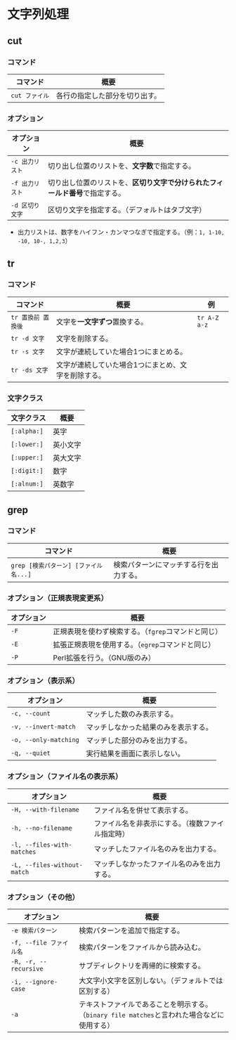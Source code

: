 # 文字列処理

## cut

### コマンド

|コマンド|概要|
|---|---|
|`cut ファイル`|各行の指定した部分を切り出す。|

### オプション

| オプション      | 概要                                                         |
| --------------- | ------------------------------------------------------------ |
| `-c 出力リスト` | 切り出し位置のリストを、**文字数**で指定する。               |
| `-f 出力リスト` | 切り出し位置のリストを、**区切り文字で分けられたフィールド番号**で指定する。 |
| `-d 区切り文字` | 区切り文字を指定する。（デフォルトはタブ文字）               |

- 出力リストは、数字をハイフン・カンマつなぎで指定する。（例：`1, 1-10, -10, 10-, 1,2,3`）

## tr

### コマンド

|コマンド|概要|例|
|---|---|---|
|`tr 置換前 置換後`|文字を**一文字ずつ**置換する。|`tr A-Z a-z`|
|`tr -d 文字`|文字を削除する。||
|`tr -s 文字`|文字が連続していた場合1つにまとめる。||
|`tr -ds 文字`|文字が連続していた場合1つにまとめ、文字を削除する。||

### 文字クラス

| 文字クラス  | 概要     |
| ----------- | -------- |
| `[:alpha:]` | 英字     |
| `[:lower:]` | 英小文字 |
| `[:upper:]` | 英大文字 |
| `[:digit:]` | 数字     |
| `[:alnum:]` | 英数字   |

## grep

### コマンド

| コマンド                              | 概要                                   |
| ------------------------------------- | -------------------------------------- |
| `grep [検索パターン] [ファイル名...]` | 検索パターンにマッチする行を出力する。 |

### オプション（正規表現変更系）

| オプション | 概要                                                |
| ---------- | --------------------------------------------------- |
| `-F`       | 正規表現を使わず検索する。（`fgrep`コマンドと同じ） |
| `-E`       | 拡張正規表現を使用する。（`egrep`コマンドと同じ）   |
| `-P`       | Perl拡張を行う。（GNU版のみ）                       |

### オプション（表示系）

| オプション            | 概要                                 |
| --------------------- | ------------------------------------ |
| `-c, --count`         | マッチした数のみ表示する。           |
| `-v, --invert-match`  | マッチしなかった結果のみを表示する。 |
| `-o, --only-matching` | マッチした部分のみを出力する。       |
| `-q, --quiet`         | 実行結果を画面に表示しない。         |

### オプション（ファイル名の表示系）

| オプション                  | 概要                                             |
| --------------------------- | ------------------------------------------------ |
| `-H, --with-filename`       | ファイル名を併せて表示する。                     |
| `-h, --no-filename`         | ファイル名を非表示にする。（複数ファイル指定時） |
| `-l, --files-with-matches`  | マッチしたファイル名のみを出力する。             |
| `-L, --files-without-match` | マッチしなかったファイル名のみを出力する。       |

### オプション（その他）

| オプション              | 概要                                                         |
| ----------------------- | ------------------------------------------------------------ |
| `-e 検索パターン`       | 検索パターンを追加で指定する。                               |
| `-f, --file ファイル名` | 検索パターンをファイルから読み込む。                         |
| `-R, -r, --recursive`   | サブディレクトリを再帰的に検索する。                         |
| `-i, --ignore-case`     | 大文字小文字を区別しない。（デフォルトでは区別する）         |
| `-a`                    | テキストファイルであることを明示する。<br />（`binary file matches`と言われた場合などに使用する） |
